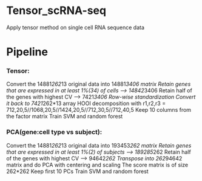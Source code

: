 # Tensor_scRNA-seq   
Apply tensor method on single cell RNA sequence data   

# Pipeline   
### Tensor:   
Convert the 14881*262*13 original data into 14881*3406 matrix
Retain genes that are expressed in at least 1%(34) of cells —> 14842*3406
Retain half of the genes with highest CV —> 7421*3406
Row-wise standardization
Convert it back to 7421*262*13 array
HOOI decomposition with r1,r2,r3 = 712,20,5//1068,20,5//1424,20,5//712,30,5//712,40,5
Keep 10 columns from the factor matrix
Train SVM and random forest   

### PCA(gene:cell type vs subject):   
Convert the 14881*262*13 original data into 193453*262 matrix
Retain genes that are expressed in at least 1%(2) of subjects —> 189285*262
Retain half of the genes with highest CV —> 94642*262
Transpose into 262*94642 matrix and do PCA with centering and scaling
The score matrix is of size 262*262
Keep first 10 PCs
Train SVM and random forest   
